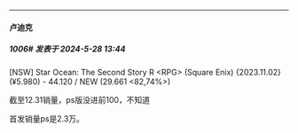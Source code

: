 ﻿
*****

####  卢迪克  
##### 1006#       发表于 2024-5-28 13:44

[NSW] Star Ocean: The Second Story R &lt;RPG&gt; (Square Enix) {2023.11.02} (¥5.980) - 44.120 / NEW (29.661 &lt;82,74%&gt;)

截至12.31销量，ps版没进前100，不知道

首发销量ps是2.3万。

